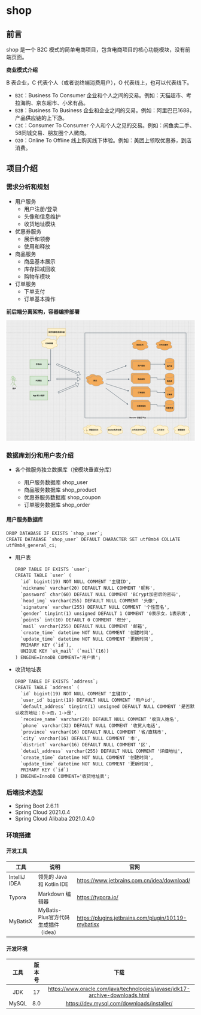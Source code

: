 # shop

## 前言

shop 是一个 B2C 模式的简单电商项目，包含电商项目的核心功能模块，没有前端页面。

**商业模式介绍**

B 表企业，C 代表个人（或者说终端消费用户），O 代表线上，也可以代表线下。

- `B2C`：Business To Consumer 企业和个人之间的交易。例如：天猫超市、考拉海购、京东超市、小米有品。
- `B2B`：Business To Business 企业和企业之间的交易。例如：阿里巴巴1688，产品供应链的上下游。
- `C2C`：Consumer To Consumer 个人和个人之见的交易。例如：闲鱼卖二手、58同城交易、朋友圈个人微商。
- `O2O`：Online To Offline 线上购买线下体验。例如：美团上领取优惠券，到店消费。

## 项目介绍

### 需求分析和规划

* 用户服务
    * 用户注册/登录
    * 头像和信息维护
    * 收货地址模块
* 优惠券服务
    * 展示和领劵
    * 使用和释放
* 商品服务
    * 商品基本展示
    * 库存扣减回收
    * 购物车模块
* 订单服务
    * 下单支付
    * 订单基本操作

**前后端分离架构，容器编排部署**

![模块和流程](docs/img/模块和流程.png)

### 数据库划分和用户表介绍

* 各个微服务独立数据库（按模块垂直分库）

  * 用户服务数据库 shop_user
  * 商品服务数据库 shop_product
  * 优惠券服务数据库 shop_coupon
  * 订单服务数据库 shop_order

#### 用户服务数据库

```mysql
DROP DATABASE IF EXISTS `shop_user`;
CREATE DATABASE `shop_user` DEFAULT CHARACTER SET utf8mb4 COLLATE utf8mb4_general_ci;
```

  * 用户表

    ```mysql
    DROP TABLE IF EXISTS `user`;
    CREATE TABLE `user` (
      `id` bigint(19) NOT NULL COMMENT '主键ID',
      `nickname` varchar(20) DEFAULT NULL COMMENT '昵称',
      `password` char(60) DEFAULT NULL COMMENT 'BCrypt加密后的密码',
      `head_img` varchar(255) DEFAULT NULL COMMENT '头像',
      `signature` varchar(255) DEFAULT NULL COMMENT '个性签名',
      `gender` tinyint(1) unsigned DEFAULT 1 COMMENT '0表示女，1表示男',
      `points` int(10) DEFAULT 0 COMMENT '积分',
      `mail` varchar(255) DEFAULT NULL COMMENT '邮箱',
      `create_time` datetime NOT NULL COMMENT '创建时间',
      `update_time` datetime NOT NULL COMMENT '更新时间',
      PRIMARY KEY (`id`),
      UNIQUE KEY `uk_mail` (`mail`(16))
    ) ENGINE=InnoDB COMMENT='用户表';
    ```

  * 收货地址表

    ```mysql
    DROP TABLE IF EXISTS `address`;
    CREATE TABLE `address` (
      `id` bigint(19) NOT NULL COMMENT '主键ID',
      `user_id` bigint(19) DEFAULT NULL COMMENT '用户id',
      `default_address` tinyint(1) unsigned DEFAULT NULL COMMENT '是否默认收货地址：0->否，1->是',
      `receive_name` varchar(20) DEFAULT NULL COMMENT '收货人姓名',
      `phone` varchar(32) DEFAULT NULL COMMENT '收货人电话',
      `province` varchar(16) DEFAULT NULL COMMENT '省/直辖市',
      `city` varchar(16) DEFAULT NULL COMMENT '市',
      `district` varchar(16) DEFAULT NULL COMMENT '区',
      `detail_address` varchar(255) DEFAULT NULL COMMENT '详细地址',
      `create_time` datetime NOT NULL COMMENT '创建时间',
      `update_time` datetime NOT NULL COMMENT '更新时间',
      PRIMARY KEY (`id`)
    ) ENGINE=InnoDB COMMENT='收货地址表';
    ```

### 后端技术选型

- Spring Boot 2.6.11
- Spring Cloud 2021.0.4
- Spring Cloud Alibaba 2021.0.4.0

### 环境搭建

#### 开发工具

| 工具          | 说明                                 | 官网                                                |
| ------------- | ------------------------------------ | --------------------------------------------------- |
| IntelliJ IDEA | 领先的 Java 和 Kotlin IDE            | https://www.jetbrains.com.cn/idea/download/         |
| Typora        | Markdown 编辑器                      | https://typora.io/                                  |
| MyBatisX      | MyBatis-Plus官方代码生成插件（idea） | https://plugins.jetbrains.com/plugin/10119-mybatisx |

#### 开发环境

| 工具  | 版本号 |                             下载                             |
| :---: | :----: | :----------------------------------------------------------: |
|  JDK  |   17   | https://www.oracle.com/java/technologies/javase/jdk17-archive-downloads.html |
| MySQL |  8.0   |          https://dev.mysql.com/downloads/installer/          |

